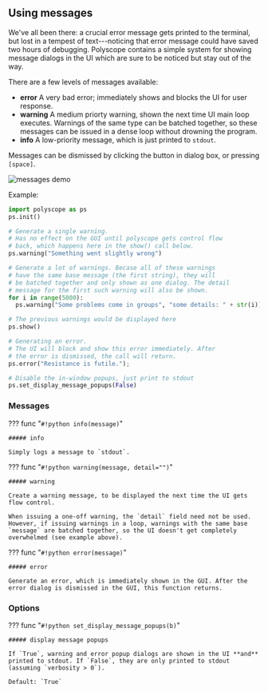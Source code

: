 ## Using messages

We've all been there: a crucial error message gets printed to the terminal, but lost in a tempest of text---noticing that error message could have saved two hours of debugging.  Polyscope contains a simple system for showing message dialogs in the UI which are sure to be noticed but stay out of the way.

There are a few levels of messages available:

- **error** A very bad error; immediately shows and blocks the UI for user response.
- **warning** A medium priorty warning, shown the next time UI main loop executes. Warnings of the same type can be batched together, so these messages can be issued in a dense loop without drowning the program.
- **info** A low-priority message, which is just printed to `stdout`.

Messages can be dismissed by clicking the button in dialog box, or pressing `[space]`.

![messages demo]([[url.prefix]]/media/messages_demo.png)

Example:
```python
import polyscope as ps
ps.init()

# Generate a single warning.
# Has no effect on the GUI until polyscope gets control flow
# back, which happens here in the show() call below.
ps.warning("Something went slightly wrong")

# Generate a lot of warnings. Becase all of these warnings 
# have the same base message (the first string), they will 
# be batched together and only shown as one dialog. The detail 
# message for the first such warning will also be shown.
for i in range(5000):
  ps.warning("Some problems come in groups", "some details: " + str(i))

# The previous warnings would be displayed here
ps.show()

# Generating an error.
# The UI will block and show this error immediately. After 
# the error is dismissed, the call will return.
ps.error("Resistance is futile.");

# Disable the in-window popups, just print to stdout
ps.set_display_message_popups(False)
```


### Messages

??? func "`#!python info(message)`"
    
    ##### info

    Simply logs a message to `stdout`.


??? func "`#!python warning(message, detail="")`"
    
    ##### warning

    Create a warning message, to be displayed the next time the UI gets flow control. 

    When issuing a one-off warning, the `detail` field need not be used.  However, if issuing warnings in a loop, warnings with the same base `message` are batched together, so the UI doesn't get completely overwhelmed (see example above).


??? func "`#!python error(message)`"

    ##### error
  
    Generate an error, which is immediately shown in the GUI. After the error dialog is dismissed in the GUI, this function returns.


### Options

??? func "`#!python set_display_message_popups(b)`"

    ##### display message popups

    If `True`, warning and error popup dialogs are shown in the UI **and** printed to stdout. If `False`, they are only printed to stdout (assuming `verbosity > 0`).

    Default: `True`
